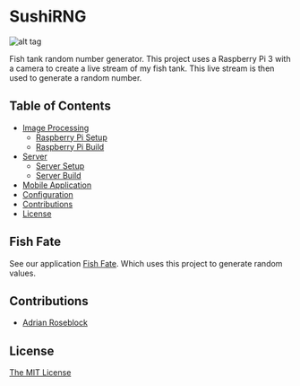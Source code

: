 # SushiRNG

![alt tag](https://github.com/FishyByte/FishFate/blob/master/www/img/fishDemo_2.gif?raw=true)

Fish tank random number generator.
This project uses a Raspberry Pi 3 with a camera to create a live stream of my fish tank. This live stream is then used to generate a random number.

## Table of Contents
- [Image Processing](#image-processing)
    - [Raspberry Pi Setup](#raspberry-pi-setup)
    - [Raspberry Pi Build](#raspberry-pi-build)
- [Server](#server)
    - [Server Setup](#server-setup)
    - [Server Build](#server-build)
- [Mobile Application](#mobile-application)
- [Configuration](#configuration)
- [Contributions](#contributions)
- [License](#license)


## Fish Fate
See our application [Fish Fate](https://github.com/FishyByte/FishFate). Which uses
this project to generate random values. 

## Contributions
- [Adrian Roseblock](https://github.com/jrosebr1)

## License
[The MIT License](LICENSE)